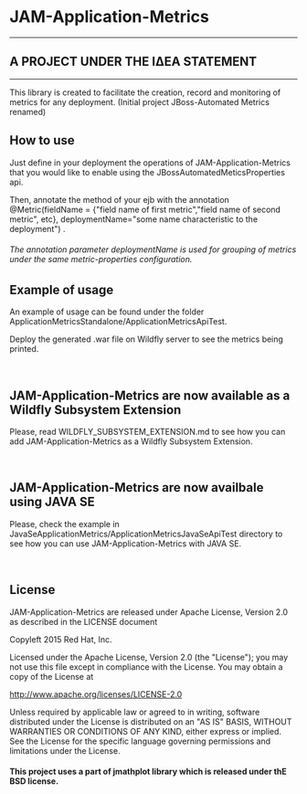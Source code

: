 # JAM-Application-Metrics 
--------------------------

## A PROJECT UNDER THE ΙΔΕΑ STATEMENT
-------------------------------------

This library is created to facilitate the creation, record and monitoring of metrics for any deployment. (Initial project JBoss-Automated Metrics renamed)

## How to use
Just define in your deployment the operations of JAM-Application-Metrics that you would like to enable using the JBossAutomatedMeticsProperties api.

Then, annotate the method of your ejb with the annotation @Metric(fieldName = {"field name of first metric","field name of second metric", etc}, deploymentName="some name characteristic to the deployment") .

###### The annotation parameter deploymentName is used for grouping of metrics under the same metric-properties configuration.

## Example of usage
An example of usage can be found under the folder ApplicationMetricsStandalone/ApplicationMetricsApiTest.

Deploy the generated .war file on Wildfly server to see the metrics being printed.


<br/>

## JAM-Application-Metrics are now available as a Wildfly Subsystem Extension
Please, read WILDFLY_SUBSYSTEM_EXTENSION.md to see how you can add JAM-Application-Metrics as a Wildfly Subsystem Extension.


<br/>

## JAM-Application-Metrics are now availbale using JAVA SE
Please, check the example in JavaSeApplicationMetrics/ApplicationMetricsJavaSeApiTest directory to see how you can use JAM-Application-Metrics with JAVA SE.

<br/>

## License 
JAM-Application-Metrics are released under Apache License, Version 2.0 as described in the LICENSE document


Copyleft 2015 Red Hat, Inc.

Licensed under the Apache License, Version 2.0 (the "License");
you may not use this file except in compliance with the License.
You may obtain a copy of the License at

 http://www.apache.org/licenses/LICENSE-2.0

Unless required by applicable law or agreed to in writing, software
distributed under the License is distributed on an "AS IS" BASIS,
WITHOUT WARRANTIES OR CONDITIONS OF ANY KIND, either express or implied.
See the License for the specific language governing permissions and
limitations under the License.

#### This project uses a part of jmathplot library which is released under thE BSD license.

